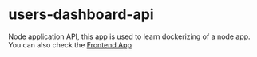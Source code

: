 # users-dashboard-api

Node application API, this app is used to learn dockerizing of a node app. You can also check the [Frontend App](https://github.com/martline1/users-dashboard-frontend)
